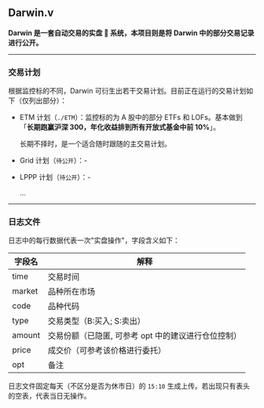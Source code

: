 ## Darwin.v

**Darwin 是一套自动交易的实盘 🤖 系统，本项目则是将 Darwin 中的部分交易记录进行公开。**

---

### 交易计划

根据监控标的不同，Darwin 可衍生出若干交易计划。目前正在运行的交易计划如下（仅列出部分）：

* ETM 计划（`./ETM`）：监控标的为 A 股中的部分 ETFs 和 LOFs。基本做到「**长期跑赢沪深 300，年化收益排到所有开放式基金中前 10%**」。

  长期不择时，是一个适合随时跟随的主交易计划。

* Grid 计划（`待公开`）：-

* LPPP 计划（`待公开`）：-

  ...

---

### 日志文件

日志中的每行数据代表一次"实盘操作"，字段含义如下：

| 字段名 | 解释                                                |
| ------ | --------------------------------------------------- |
| time   | 交易时间                                            |
| market | 品种所在市场                                        |
| code   | 品种代码                                            |
| type   | 交易类型（B:买入; S:卖出）                          |
| amount | 交易份额（已隐匿, 可参考 opt 中的建议进行仓位控制） |
| price | 成交价（可参考该价格进行委托） |
| opt    | 备注                                                |

日志文件固定每天（不区分是否为休市日）的 `15:10` 生成上传。若出现只有表头的空表，代表当日无操作。
